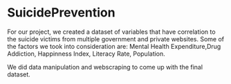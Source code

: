 # SuicidePrevention

For our project, we created a dataset of variables that have correlation to the suicide victims from multiple government and private websites.
Some of the factors we took into consideration are: Mental Health Expenditure,Drug Addiction, Happinness Index, Literacy Rate, Population.

We did data manipulation and webscraping to come up with the final dataset.
